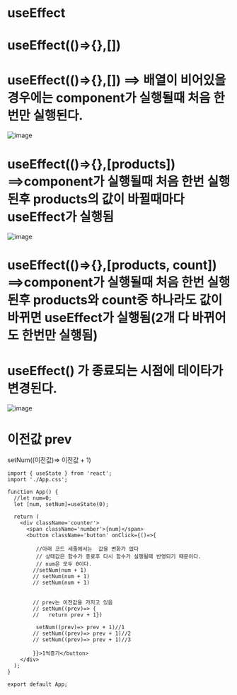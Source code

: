 
# useEffect

# useEffect(()=>{},[])

# useEffect(()=>{},[])  ==> 배열이 비어있을 경우에는 component가 실행될때 처음 한번만 실행된다.
![image](https://github.com/understanding963852/604react/assets/60366769/e3ba505a-5e99-4c32-9b6d-998ec2576f67)

# useEffect(()=>{},[products])  ==>component가 실행될때 처음 한번 실행된후 products의 값이 바뀔때마다 useEffect가 실행됨
![image](https://github.com/understanding963852/604react/assets/60366769/15d3e6c0-7b11-4745-93b9-7be7e714feff)


# useEffect(()=>{},[products, count])  ==>component가 실행될때 처음 한번 실행된후 products와 count중 하나라도 값이 바뀌면 useEffect가 실행됨(2개 다 바뀌어도 한번만 실행됨)

 # useEffect() 가 종료되는 시점에 데이타가 변경된다. 
![image](https://github.com/understanding963852/604react/assets/60366769/29163d0c-a805-4715-8d8b-b635de51d818)


# 이전값 prev

setNum((이전값)=> 이전값 + 1)

```
import { useState } from 'react';
import './App.css';

function App() {
  //let num=0;
  let [num, setNum]=useState(0);

  return (
    <div className='counter'>
      <span className='number'>{num}</span>
      <button className='button' onClick={()=>{

         //아래 코드 세줄에서는  값을 변화가 없다 
         // 상태값은 함수가 종료후 다시 함수가 실행될때 반영되기 때문이다.
         // num은 모두 0이다.
        //setNum(num + 1)
        // setNum(num + 1)
        // setNum(num + 1)


        // prev는 이전값을 가지고 있음
        // setNum((prev)=> {
        //   return prev + 1})
        
         setNum((prev)=> prev + 1)//1
        // setNum((prev)=> prev + 1)//2
        // setNum((prev)=> prev + 1)//3
        
        }}>1씩증가</button>
    </div> 
  );
}

export default App;
```
